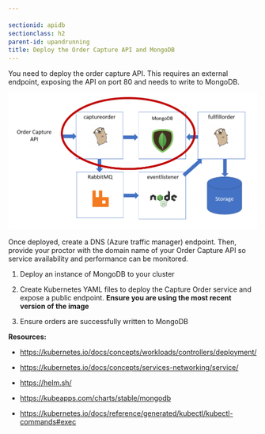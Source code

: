 ```yaml
---

sectionid: apidb
sectionclass: h2
parent-id: upandrunning
title: Deploy the Order Capture API and MongoDB
---
```


You need to deploy the order capture API. This requires an external endpoint, exposing the API on port 80 and needs to write to MongoDB.

![](media/51744cdc31c555b1d76c71f5e2693471.png)

Once deployed, create a DNS (Azure traffic manager) endpoint. Then, provide your proctor with the domain name of your Order Capture API so service availability and performance can be monitored.

1.  Deploy an instance of MongoDB to your cluster

2.  Create Kubernetes YAML files to deploy the Capture Order service and expose a public endpoint. **Ensure you are using the most recent version of the image**

3.  Ensure orders are successfully written to MongoDB

**Resources:**

-   <https://kubernetes.io/docs/concepts/workloads/controllers/deployment/>

-   <https://kubernetes.io/docs/concepts/services-networking/service/>

-   <https://helm.sh/>

-   <https://kubeapps.com/charts/stable/mongodb>

-   <https://kubernetes.io/docs/reference/generated/kubectl/kubectl-commands#exec>
